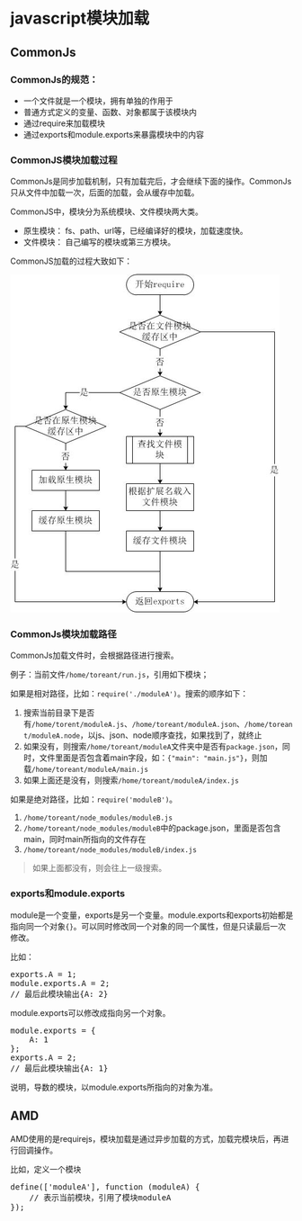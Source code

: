 # javascript模块加载  

## CommonJs

### CommonJs的规范：

- 一个文件就是一个模块，拥有单独的作用于
- 普通方式定义的变量、函数、对象都属于该模块内
- 通过require来加载模块
- 通过exports和module.exports来暴露模块中的内容  

### CommonJS模块加载过程

CommonJs是同步加载机制，只有加载完后，才会继续下面的操作。CommonJs只从文件中加载一次，后面的加载，会从缓存中加载。  

CommonJS中，模块分为系统模块、文件模块两大类。  

- 原生模块： fs、path、url等，已经编译好的模块，加载速度快。  
- 文件模块： 自己编写的模块或第三方模块。  

CommonJS加载的过程大致如下：  

![CommonJs加载过程](../upload/3369101506-59ad214865a17_articlex.png)  


### CommonJs模块加载路径  

CommonJs加载文件时，会根据路径进行搜索。 

例子：当前文件``/home/toreant/run.js``，引用如下模块；

如果是相对路径，比如：``require('./moduleA')``。搜索的顺序如下：  

1. 搜索当前目录下是否有``/home/torent/moduleA.js``、``/home/toreant/moduleA.json``、``/home/toreant/moduleA.node``，以js、json、node顺序查找，如果找到了，就终止
2. 如果没有，则搜索``/home/toreant/moduleA``文件夹中是否有``package.json``，同时，文件里面是否包含着main字段，如：``{"main": "main.js"}``，则加载``/home/toreant/moduleA/main.js``
3. 如果上面还是没有，则搜索``/home/toreant/moduleA/index.js``

如果是绝对路径，比如：``require('moduleB')``。

1. ``/home/toreant/node_modules/moduleB.js``
2. ``/home/toreant/node_modules/moduleB``中的package.json，里面是否包含main，同时main所指向的文件存在
3. ``/home/toreant/node_modules/moduleB/index.js``  
> 如果上面都没有，则会往上一级搜索。  

### exports和module.exports  

module是一个变量，exports是另一个变量。module.exports和exports初始都是指向同一个对象``{}``。可以同时修改同一个对象的同一个属性，但是只读最后一次修改。  

比如：  

<pre>
exports.A = 1;
module.exports.A = 2;
// 最后此模块输出{A: 2}
</pre>  

module.exports可以修改成指向另一个对象。

<pre>
module.exports = {
    A: 1
};
exports.A = 2;
// 最后此模块输出{A: 1}
</pre>

说明，导数的模块，以module.exports所指向的对象为准。

## AMD  

AMD使用的是requirejs，模块加载是通过异步加载的方式，加载完模块后，再进行回调操作。  

比如，定义一个模块  

<pre>
define(['moduleA'], function (moduleA) {
    // 表示当前模块，引用了模块moduleA   
});
</pre>  

